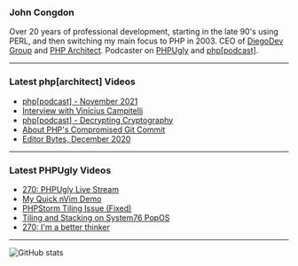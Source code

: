### John Congdon

Over 20 years of professional development, starting in the late 90's using PERL, and then switching my main focus to PHP in 2003.
CEO of [DiegoDev Group][ws_diegodev] and [PHP Architect][ws_phparch].
Podcaster on [PHPUgly][ws_phpugly] and [php[podcast]][ws_phparch].

---

### Latest php[architect] Videos
<!-- PHPARCHITECT:START -->
- [php[podcast] - November 2021](https://www.youtube.com/watch?v=m6CL3nKHtOk)
- [Interview with Vinícius Campitelli](https://www.youtube.com/watch?v=5TAEyZ_Y6mU)
- [php[podcast] - Decrypting Cryptography](https://www.youtube.com/watch?v=F3noeNDucT0)
- [About PHP&#39;s Compromised Git Commit](https://www.youtube.com/watch?v=2mymyAaHjAA)
- [Editor Bytes, December 2020](https://www.youtube.com/watch?v=w-n7ixYQkXo)
<!-- PHPARCHITECT:END -->

---

### Latest PHPUgly Videos
<!-- PHPUGLY:START -->
- [270: PHPUgly Live Stream](https://www.youtube.com/watch?v=uru2n_t_xRU)
- [My Quick nVim Demo](https://www.youtube.com/watch?v=4EwMDMqryaY)
- [PHPStorm Tiling Issue &lpar;Fixed&rpar;](https://www.youtube.com/watch?v=pR9IPrEPFB0)
- [Tiling and Stacking on System76 PopOS](https://www.youtube.com/watch?v=tAIIPsKo48A)
- [270: I&#39;m a better thinker](https://www.youtube.com/watch?v=7wiZtgRcjrU)
<!-- PHPUGLY:END -->

---

![GitHub stats](https://github-readme-stats.vercel.app/api?username=johncongdon&show_icons=true&hide_border=true&hide=stars&count_private=true)  


[ws_diegodev]: https://www.diegodev.com
[ws_phparch]: https://www.phparch.com
[ws_phpugly]: https://www.phpugly.com
